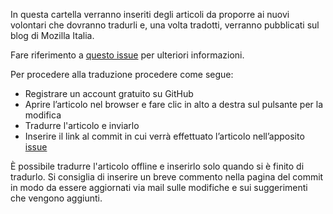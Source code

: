 In questa cartella verranno inseriti degli articoli da proporre ai nuovi volontari che dovranno tradurli e, una volta tradotti, verranno pubblicati sul blog di Mozilla Italia.

Fare riferimento a [questo issue][issue] per ulteriori informazioni.

Per procedere alla traduzione procedere come segue:

+   Registrare un account gratuito su GitHub
+   Aprire l’articolo nel browser e fare clic in alto a destra sul pulsante per la modifica
+   Tradurre l'articolo e inviarlo
+   Inserire il link al commit in cui verrà effettuato l’articolo nell’apposito [issue][issue]

È possibile tradurre l'articolo offline e inserirlo solo quando si è finito di tradurlo.
Si consiglia di inserire un breve commento nella pagina del commit in modo da essere aggiornati via mail sulle modifiche e sui suggerimenti che vengono aggiunti.



[issue]: https://github.com
